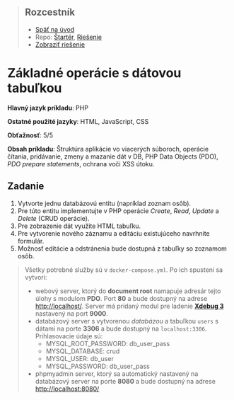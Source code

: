 <div class="hidden">

> ## Rozcestník
> - [Späť na úvod](../../README.md)
> - Repo: [Štartér](/../../tree/main/php/crud), [Riešenie](/../../tree/solution/php/crud)
> - [Zobraziť riešenie](riesenie.md)
</div>

# Základné operácie s dátovou tabuľkou
<div class="info"> 

**Hlavný jazyk príkladu**: PHP

**Ostatné použité jazyky**: HTML, JavaScript, CSS

**Obťažnosť**: 5/5

**Obsah príkladu**: Štruktúra aplikácie vo viacerých súboroch, operácie čítania, pridávanie, zmeny a mazanie dát v DB, PHP Data Objects (PDO), *PDO prepare statements*, ochrana voči XSS útoku.
</div>

## Zadanie

1. Vytvorte jednu databázovú entitu (napríklad zoznam osôb). 
2. Pre túto entitu implementujte v PHP operácie *Create*, *Read*, *Update* a *Delete* (CRUD operácie).
3. Pre zobrazenie dát využite HTML tabuľku. 
4. Pre vytvorenie nového záznamu a editáciu existujúceho navrhnite formulár. 
5. Možnosť editácie a odstránenia bude dostupná z tabuľky so zoznamom osôb.


<div class="hidden">

> Všetky potrebné služby sú v `docker-compose.yml`. Po ich spustení sa vytvorí:
> - webový server, ktorý do __document root__ namapuje adresár tejto úlohy s modulom __PDO__. Port __80__ a bude dostupný na adrese [http://localhost/](http://localhost/). Server má pridaný modul pre ladenie [__Xdebug 3__](https://xdebug.org/) nastavený na port __9000__.
> - databázový server s vytvorenou _databázou_ a tabuľkou `users` s dátami na porte __3306__ a bude dostupný na `localhost:3306`. Prihlasovacie údaje sú:
>   - MYSQL_ROOT_PASSWORD: db_user_pass
>   - MYSQL_DATABASE: crud
>   - MYSQL_USER: db_user
>   - MYSQL_PASSWORD: db_user_pass
> - phpmyadmin server, ktorý sa automatický nastavený na databázový server na porte __8080__ a bude dostupný na adrese [http://localhost:8080/](http://localhost:8080/)

</div>
